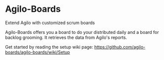 Agilo-Boards
==========
Extend Agilo with customized scrum boards

Agilo-Boards offers you a board to do your distributed daily and a board for backlog grooming. It retrieves the data from Agilo's reports.

Get started by reading the setup wiki page:
https://github.com/agilo-boards/agilo-boards/wiki/Setup
